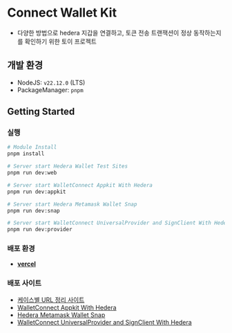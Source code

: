 # Connect Wallet Kit

- 다양한 방법으로 hedera 지갑을 연결하고, 토큰 전송 트랜잭션이 정상 동작하는지를 확인하기 위한 토이 프로젝트

## 개발 환경

- NodeJS: `v22.12.0` (LTS)
- PackageManager: `pnpm`

## Getting Started

### 실행

```bash
# Module Install
pnpm install

# Server start Hedera Wallet Test Sites
pnpm run dev:web

# Server start WalletConnect Appkit With Hedera
pnpm run dev:appkit

# Server start Hedera Metamask Wallet Snap
pnpm run dev:snap

# Server start WalletConnect UniversalProvider and SignClient With Hedera
pnpm run dev:provider
```

### 배포 환경

- [**vercel**](https://vercel.com/)

### 배포 사이트

- [케이스별 URL 정리 사이트](https://connect-wallet-kit-guide-web.vercel.app/)
- [WalletConnect Appkit With Hedera](https://connect-wallet-kit-appkit.vercel.app/)
- [Hedera Metamask Wallet Snap](https://connect-wallet-kit-metamask-snap.vercel.app/)
- [WalletConnect UniversalProvider and SignClient With Hedera](https://connect-wallet-kit-universal-provider.vercel.app/)
